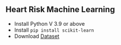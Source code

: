 ## Heart Risk Machine Learning

- Install Python V 3.9 or above
- Install `pip install scikit-learn`
- Download [Dataset](https://www.kaggle.com/datasets/rashikrahmanpritom/heart-attack-analysis-prediction-dataset)
  
